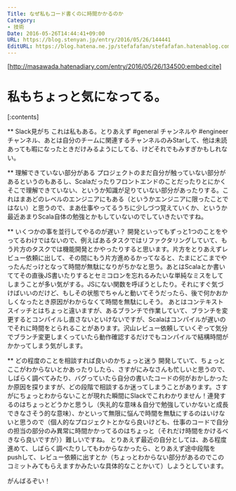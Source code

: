 ```yaml
---
Title: なぜ私もコード書くのに時間かかるのか
Category:
- 技術
Date: 2016-05-26T14:44:41+09:00
URL: https://blog.stenyan.jp/entry/2016/05/26/144441
EditURL: https://blog.hatena.ne.jp/stefafafan/stefafafan.hatenablog.com/atom/entry/6653812171398277273
---
```


[http://masawada.hatenadiary.com/entry/2016/05/26/134500:embed:cite]

私もちょっと気になってる。
====

[:contents]

** Slack見がち
これは私もある。とりあえず #general チャンネルや #engineer チャンネル、あとは自分のチームに関連するチャンネルのみStarして、他は未読あっても暇になったときだけみるようにしてる、けどそれでもみすぎかもしれない。


** 理解できていない部分がある
プロジェクトのまだ自分が触っていない部分があるというのもあるし、Scalaだったりフロントエンドのことだったりとにかくそこで理解できていない、というか知識が足りていない部分があったりする。これはまあどのレベルのエンジニアにもある（というかエンジニアに限ったことではない）と思うので、まあ仕事やってるうちに少しづつ覚えていくか、というか最近あまりScala自体の勉強とかもしていないのでしていきたいですね。


** いくつかの事を並行してやるのが遅い？
開発といってもずっと1つのことをやってるわけではないので、例えばあるタスクではリファクタリングしていて、もう片方のタスクでは機能開発とかやったりすると思います。片方をとりあえずレビュー依頼に出して、その間にもう片方進めるかってなると、たまにどこまでやったんだっけとなって時間が無駄になりがちかなと思う。あとはScalaとか書いててその直後JS書いたりするとセミコロンを忘れるみたいな単純なミスをしてしまうことが多い気がする。JSにない関数を呼ぼうとしたり。それにすぐ気づけばいいのだけど、もしその状態でちゃんと動いてそうだったら、後で何かおかしくなったとき原因がわからなくて時間を無駄にしそう。
あとはコンテキストスイッチとはちょっと違いますが、あるブランチで作業していて、ブランチを変更するとコンパイルし直さないといけないですが、Scalaはコンパイルが遅いのでそれに時間をとられることがあります。沢山レビュー依頼していくぞって気分でブランチ変更しまくっていたら動作確認するだけでもコンパイルで結構時間がかかってしまう気がします。


** どの程度のことを相談すれば良いのかちょっと迷う
開発していて、ちょっとここがわからないとかあったりしたら、さすがにみなさんも忙しいと思うので、しばらく調べてみたり、バグっていたら自分の書いたコードの何がおかしかったか原因を探りますが、どの段階で相談するか迷ってしまうことがあります。さすがにちょっとわからないことが現れた瞬間にSlackでこれわかりません！連発するのはちょっとどうかと思うし（失礼的な意味＆自分で勉強していかないと成長できなさそう的な意味）、かといって無限に悩んで時間を無駄にするのはいけないと思うので（個人的なプロジェクトとかなら良いけども、仕事のコードで自分の担当の部分のみ異常に時間かかってるのはちょっと（それだけ時間をかけるべきなら良いですが））難しいですね。
とりあえず最近の自分としては、ある程度進めて、しばらく調べたりしてもわからなかったら、とりあえず途中段階をpushして、レビュー依頼に出すとか（ちょっとわからない部分があるのでこのコミットみてもらえますかみたいな具体的なことかいて）しようとしています。


がんばるぞい！
